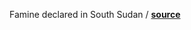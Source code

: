Famine declared in South Sudan
/ **[source](https://www.theguardian.com/global-development/2017/feb/20/famine-declared-in-south-sudan)**
